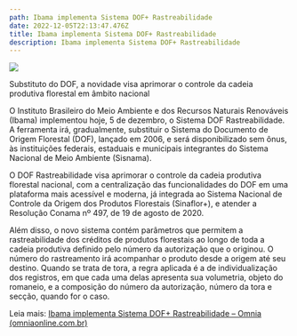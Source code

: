 ```yaml
---
path: Ibama implementa Sistema DOF+ Rastreabilidade
date: 2022-12-05T22:13:47.476Z
title: Ibama implementa Sistema DOF+ Rastreabilidade
description: Ibama implementa Sistema DOF+ Rastreabilidade
---
```

<!--StartFragment-->

![](https://www.omniaonline.com.br/wp-content/uploads/2022/12/Site-LinkedIn-Facebook-61.png)

Substituto do DOF, a novidade visa aprimorar o controle da cadeia produtiva florestal em âmbito nacional

O Instituto Brasileiro do Meio Ambiente e dos Recursos Naturais Renováveis (Ibama) implementou hoje, 5 de dezembro, o Sistema DOF Rastreabilidade. A ferramenta irá, gradualmente, substituir o Sistema do Documento de Origem Florestal (DOF), lançado em 2006, e será disponibilizado sem ônus, às instituições federais, estaduais e municipais integrantes do Sistema Nacional de Meio Ambiente (Sisnama).

O DOF Rastreabilidade visa aprimorar o controle da cadeia produtiva florestal nacional, com a centralização das funcionalidades do DOF em uma plataforma mais acessível e moderna, já integrada ao Sistema Nacional de Controle da Origem dos Produtos Florestais (Sinaflor+), e atender a Resolução Conama nº 497, de 19 de agosto de 2020.

Além disso, o novo sistema contém parâmetros que permitem a rastreabilidade dos créditos de produtos florestais ao longo de toda a cadeia produtiva definido pelo número da autorização que o originou. O número do rastreamento irá acompanhar o produto desde a origem até seu destino. Quando se trata de tora, a regra aplicada é a de individualização dos registros, em que cada uma delas apresenta sua volumetria, objeto do romaneio, e a composição do número da autorização, número da tora e secção, quando for o caso.

Leia mais: [Ibama implementa Sistema DOF+ Rastreabilidade – Omnia (omniaonline.com.br)](https://www.omniaonline.com.br/ibama-implementa-sistema-dof-rastreabilidade/)

<!--EndFragment-->